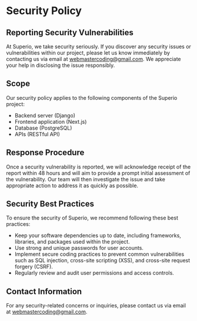 # Security Policy

## Reporting Security Vulnerabilities

At Superio, we take security seriously. If you discover any security issues or vulnerabilities within our project, please let us know immediately by contacting us via email at [webmastercoding@gmail.com](mailto:webmastercoding@gmail.com). We appreciate your help in disclosing the issue responsibly.

## Scope

Our security policy applies to the following components of the Superio project:

- Backend server (Django)
- Frontend application (Next.js)
- Database (PostgreSQL)
- APIs (RESTful API)

## Response Procedure

Once a security vulnerability is reported, we will acknowledge receipt of the report within 48 hours and will aim to provide a prompt initial assessment of the vulnerability. Our team will then investigate the issue and take appropriate action to address it as quickly as possible.

## Security Best Practices

To ensure the security of Superio, we recommend following these best practices:

- Keep your software dependencies up to date, including frameworks, libraries, and packages used within the project.
- Use strong and unique passwords for user accounts.
- Implement secure coding practices to prevent common vulnerabilities such as SQL injection, cross-site scripting (XSS), and cross-site request forgery (CSRF).
- Regularly review and audit user permissions and access controls.

## Contact Information

For any security-related concerns or inquiries, please contact us via email at [webmastercoding@gmail.com](mailto:webmastercoding@gmail.com).

